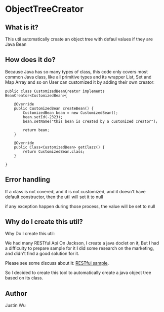 # ObjectTreeCreator

## What is it?
This util automatically create an object tree with defaul values if they are Java Bean

## How does it do?
Because Java has so many types of class, this code only covers most common Java class, like 
    all primitive types and its wrapper
    List, Set and Map
    Array
    and so on
User can customized it by adding their own creator:
```
public class CustomizedBeanCreator implements BeanCreator<CustomizedBean>{
	
	@Override
	public CustomizedBean createBean() {
		CustomizedBean bean = new CustomizedBean();
		bean.setId(-2323);
		bean.setName("this bean is created by a customized creator");
		
		return bean;
	}
	
	@Override
	public Class<CustomizedBean> getClazz() {
		return CustomizedBean.class;
	}

}
```


## Error handling
If a class is not covered,  and it is not customized,  and it doesn't have default constructor, then the util will set it to null 

if any exception happen during those process, the value will be set to null

## Why do I create this util?
Why Do I create this util:

We had many RESTful Api On Jackson, I create a java doclet on it, But I had a difficulty to prepare sample for it
I did some research on the marketing, and didn't find a good solution for it.


Please see some discuss about it:  [RESTful sample](https://stackoverflow.com/questions/40985838/automatically-generate-restful-api-sample-json).

So I decided to create this tool to automatically create a java object tree based on its class.

## Author
Justin Wu 
